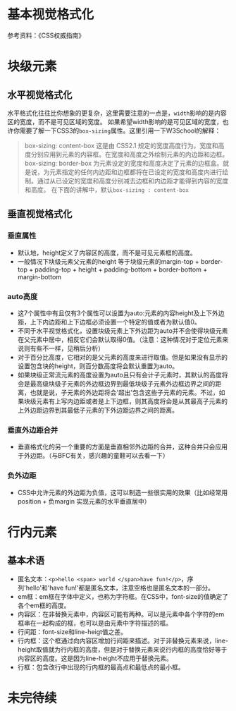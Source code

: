 # 基本视觉格式化 

参考资料：《CSS权威指南》

# 块级元素 

## 水平视觉格式化 

水平格式化往往比你想象的更复杂，这里需要注意的一点是，`width`影响的是内容区的宽度，而不是可见区域的宽度。
如果希望width影响的是可见区域的宽度，也许你需要了解一下CSS3的`box-sizing`属性。这里引用一下W3School的解释：
> box-sizing: content-box   这是由 CSS2.1 规定的宽度高度行为。宽度和高度分别应用到元素的内容框。在宽度和高度之外绘制元素的内边距和边框。
> box-sizing: border-box 为元素设定的宽度和高度决定了元素的边框盒。就是说，为元素指定的任何内边距和边框都将在已设定的宽度和高度内进行绘制。通过从已设定的宽度和高度分别减去边框和内边距才能得到内容的宽度和高度。
在下面的讲解中，默认`box-sizing : content-box`
##  垂直视觉格式化 

### 垂直属性

 * 默认地，height定义了内容区的高度，而不是可见元素框的高度。
 * 一般情况下块级元素父元素的height 等于块级元素的margin-top + border-top + padding-top + height + padding-bottom + border-bottom + margin-bottom

### auto高度

 * 这7个属性中有且仅有3个属性可以设置为auto:元素的内容height及上下外边距，上下内边距和上下边框必须设置一个特定的值或者为默认值0。
 * 不同于水平视觉格式化，设置块级元素上下外边距为auto并不会使得块级元素在父元素中居中，相反它们会默认取得0值。（注意：这种情况对于定位元素来说则有些不一样，见稍后分析）
 * 对于百分比高度，它相对的是父元素的高度来进行取值。但是如果没有显示的设置包含块的height，则百分数高度将会默认重置为auto。
 * 如果块级正常流元素的高度设置为auto且只有会计子元素时，其默认的高度将会是最高级块级子元素的外边框边界到最低块级子元素外边框边界之间的距离，也就是说，子元素的外边距将会'超出'包含这些子元素的元素。不过，如果块级元素有上写内边距或者是上下边框，则其高度将会是从其最高子元素的上外边距边界到其最低子元素的下外边距边界之间的距离。

###  垂直外边距合并

 * 垂直格式化的另一个重要的方面是垂直相邻外边距的合并，这种合并只会应用于外边距。（与BFC有关，感兴趣的童鞋可以去看一下）

### 负外边距 
 * CSS中允许元素的外边距为负值，这可以制造一些很实用的效果（比如经常用position + 负margin 实现元素的水平垂直居中）

# 行内元素

## 基本术语

 * 匿名文本：`<p>hello <span> world </span>have fun!</p>`，序列'hello'和'have fun!'都是匿名文本，注意空格也是匿名文本的一部分。
 * em框：em框在字体中定义，也称为字符框。在CSS中，font-size的值确定了各个em框的高度。
 * 内容区：在非替换元素中，内容区可能有两种。可以是元素中各个字符的em框串在一起构成的框，也可以是由元素中字符描述的框。
 * 行间距：font-size和line-heigt值之差。
 * 行内框：这个框通过向内容区增加行间距来描述。对于非替换元素来说，line-height取值就为行内框的高度，但是对于替换元素来说行内框的高度恰好等于内容区的高度。这是因为line-height不应用于替换元素。
 * 行框：包含改行中出现的行内框的最高点和最低点的最小框。

# 未完待续












